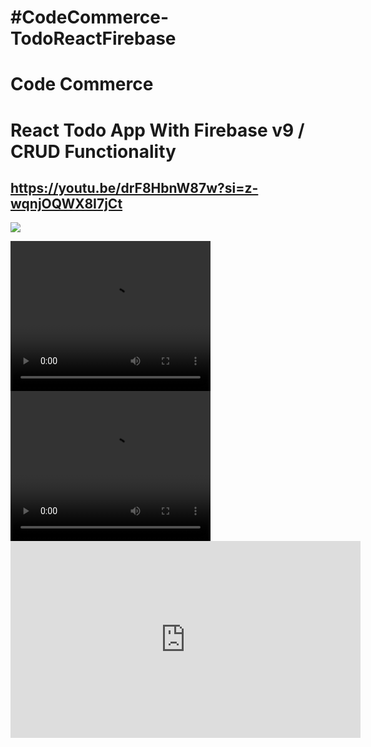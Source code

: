# #CodeCommerce-TodoReactFirebase

# Code Commerce
# React Todo App With Firebase v9 / CRUD Functionality

## https://youtu.be/drF8HbnW87w?si=z-wqnjOQWX8I7jCt

![]("https://youtu.be/drF8HbnW87w?si=z-wqnjOQWX8I7jCt")

<video width="320" height="240" controls>
  <source src="https://youtu.be/drF8HbnW87w?si=z-wqnjOQWX8I7jCt" type="video/mp4">
</video>

<video width="320" height="240" controls>
  <source src="https://www.youtube.com/embed/drF8HbnW87w?si=2gVLP96ujQ-jsGUy" type="video/mp4">
</video>


<iframe width="560" height="315" src="https://www.youtube.com/embed/drF8HbnW87w?si=2gVLP96ujQ-jsGUy" title="YouTube video player" frameborder="0" allow="accelerometer; autoplay; clipboard-write; encrypted-media; gyroscope; picture-in-picture; web-share" allowfullscreen></iframe>


